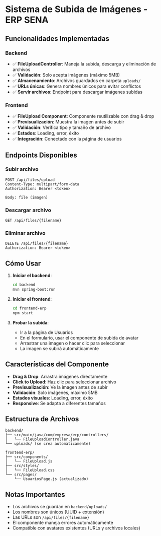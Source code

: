 # Sistema de Subida de Imágenes - ERP SENA

## Funcionalidades Implementadas

### Backend
- ✅ **FileUploadController**: Maneja la subida, descarga y eliminación de archivos
- ✅ **Validación**: Solo acepta imágenes (máximo 5MB)
- ✅ **Almacenamiento**: Archivos guardados en carpeta `uploads/`
- ✅ **URLs únicas**: Genera nombres únicos para evitar conflictos
- ✅ **Servir archivos**: Endpoint para descargar imágenes subidas

### Frontend
- ✅ **FileUpload Component**: Componente reutilizable con drag & drop
- ✅ **Previsualización**: Muestra la imagen antes de subir
- ✅ **Validación**: Verifica tipo y tamaño de archivo
- ✅ **Estados**: Loading, error, éxito
- ✅ **Integración**: Conectado con la página de usuarios

## Endpoints Disponibles

### Subir archivo
```
POST /api/files/upload
Content-Type: multipart/form-data
Authorization: Bearer <token>

Body: file (imagen)
```

### Descargar archivo
```
GET /api/files/{filename}
```

### Eliminar archivo
```
DELETE /api/files/{filename}
Authorization: Bearer <token>
```

## Cómo Usar

1. **Iniciar el backend**:
   ```bash
   cd backend
   mvn spring-boot:run
   ```

2. **Iniciar el frontend**:
   ```bash
   cd frontend-erp
   npm start
   ```

3. **Probar la subida**:
   - Ir a la página de Usuarios
   - En el formulario, usar el componente de subida de avatar
   - Arrastrar una imagen o hacer clic para seleccionar
   - La imagen se subirá automáticamente

## Características del Componente

- **Drag & Drop**: Arrastra imágenes directamente
- **Click to Upload**: Haz clic para seleccionar archivo
- **Previsualización**: Ve la imagen antes de subir
- **Validación**: Solo imágenes, máximo 5MB
- **Estados visuales**: Loading, error, éxito
- **Responsive**: Se adapta a diferentes tamaños

## Estructura de Archivos

```
backend/
├── src/main/java/com/empresa/erp/controllers/
│   └── FileUploadController.java
└── uploads/ (se crea automáticamente)

frontend-erp/
├── src/components/
│   └── FileUpload.js
├── src/styles/
│   └── FileUpload.css
└── src/pages/
    └── UsuariosPage.js (actualizado)
```

## Notas Importantes

- Los archivos se guardan en `backend/uploads/`
- Los nombres son únicos (UUID + extensión)
- Las URLs son `/api/files/{filename}`
- El componente maneja errores automáticamente
- Compatible con avatares existentes (URLs y archivos locales) 
